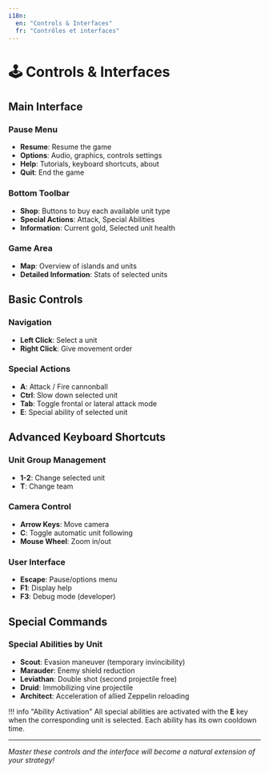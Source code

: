 ```yaml
---
i18n:
  en: "Controls & Interfaces"
  fr: "Contrôles et interfaces"
---
```


# 🕹️ Controls & Interfaces

## Main Interface

### Pause Menu

- **Resume**: Resume the game
- **Options**: Audio, graphics, controls settings
- **Help**: Tutorials, keyboard shortcuts, about
- **Quit**: End the game

### Bottom Toolbar

- **Shop**: Buttons to buy each available unit type
- **Special Actions**: Attack, Special Abilities
- **Information**: Current gold, Selected unit health

### Game Area

- **Map**: Overview of islands and units
- **Detailed Information**: Stats of selected units

## Basic Controls

### Navigation

- **Left Click**: Select a unit
- **Right Click**: Give movement order

### Special Actions

- **A**: Attack / Fire cannonball
- **Ctrl**: Slow down selected unit
- **Tab**: Toggle frontal or lateral attack mode
- **E**: Special ability of selected unit

## Advanced Keyboard Shortcuts

### Unit Group Management

- **1-2**: Change selected unit
- **T**: Change team

### Camera Control

- **Arrow Keys**: Move camera
- **C**: Toggle automatic unit following
- **Mouse Wheel**: Zoom in/out

### User Interface

- **Escape**: Pause/options menu
- **F1**: Display help
- **F3**: Debug mode (developer)

## Special Commands

### Special Abilities by Unit

- **Scout**: Evasion maneuver (temporary invincibility)
- **Marauder**: Enemy shield reduction
- **Leviathan**: Double shot (second projectile free)
- **Druid**: Immobilizing vine projectile
- **Architect**: Acceleration of allied Zeppelin reloading

!!! info "Ability Activation"
    All special abilities are activated with the **E** key when the corresponding unit is selected. Each ability has its own cooldown time.

---

*Master these controls and the interface will become a natural extension of your strategy!*
